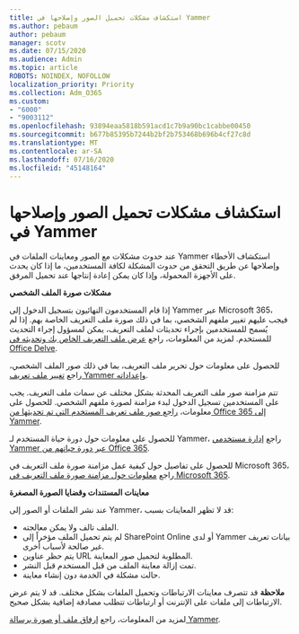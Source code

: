 ```yaml
---
title: استكشاف مشكلات تحميل الصور وإصلاحها في Yammer
ms.author: pebaum
author: pebaum
manager: scotv
ms.date: 07/15/2020
ms.audience: Admin
ms.topic: article
ROBOTS: NOINDEX, NOFOLLOW
localization_priority: Priority
ms.collection: Adm_O365
ms.custom:
- "6000"
- "9003112"
ms.openlocfilehash: 93894eaa5818b591acd1c7b9a90bc1cabbe00450
ms.sourcegitcommit: b677b85395b7244b2bf2b753468b696b4cf27c8d
ms.translationtype: MT
ms.contentlocale: ar-SA
ms.lasthandoff: 07/16/2020
ms.locfileid: "45148164"
---
```

# <a name="troubleshoot-image-loading-issues-in-yammer"></a>استكشاف مشكلات تحميل الصور وإصلاحها في Yammer

عند حدوث مشكلات مع الصور ومعاينات الملفات في Yammer استكشاف الأخطاء وإصلاحها عن طريق التحقق من حدوث المشكلة لكافة المستخدمين، ما إذا كان يحدث على الأجهزة المحمولة، وإذا كان يمكن إعادة إنتاجها عند تحميل المرفق.  

**مشكلات صورة الملف الشخصي**  

إذا قام المستخدمون النهائيون بتسجيل الدخول إلى Yammer عبر Microsoft 365، فيجب عليهم تغيير ملفهم الشخصي، بما في ذلك صورة ملف التعريف الخاصة بهم. إذا لم يُسمح للمستخدمين بإجراء تحديثات لملف التعريف، يمكن لمسؤول إجراء التحديث للمستخدم. لمزيد من المعلومات، راجع [عرض ملف التعريف الخاص بك وتحديثه في Office Delve](https://support.microsoft.com/office/view-and-update-your-profile-in-office-delve-4e84343b-eedf-45a1-aeb9-8627ccca14ba).

للحصول على معلومات حول تحرير ملف التعريف، بما في ذلك صور الملف الشخصي، راجع [تغيير ملف تعريف Yammer وإعداداته](https://support.microsoft.com/office/classic-yammer-change-my-yammer-profile-and-settings-a3aeca0e-de34-4897-9b59-de6516542851). 

تتم مزامنة صور ملف التعريف المحدثة بشكل مختلف عن سمات ملف التعريف. يجب على المستخدمين تسجيل الدخول لبدء مزامنة لصورة ملفهم الشخصي. للحصول على معلومات، [راجع صور ملف تعريف المستخدم التي تم تحديثها من Office 365 إلى Yammer](https://docs.microsoft.com/yammer/manage-yammer-users/manage-users-across-their-lifecycle#q-are-user-profile-pictures-updated-from-office-365-to-yammer).

للحصول على معلومات حول دورة حياة المستخدم لـ Yammer، راجع [إدارة مستخدمي Yammer عبر دورة حياتهم من Office 365](https://docs.microsoft.com/yammer/manage-yammer-users/manage-users-across-their-lifecycle).  

للحصول على تفاصيل حول كيفية عمل مزامنة صورة ملف التعريف في Microsoft 365، راجع [معلومات حول مزامنة صورة ملف التعريف في Microsoft 365](https://support.microsoft.com/office/information-about-profile-picture-synchronization-in-microsoft-365-20594d76-d054-4af4-a660-401133e3d48a).  

**معاينات المستندات وقضايا الصورة المصغرة**  

عند نشر الملفات أو الصور إلى Yammer، قد لا تظهر المعاينات بسبب: 

- الملف تالف ولا يمكن معالجته.
- لم يتم تحميل الملف مؤخراً إلى SharePoint Online أو لدى Yammer بيانات تعريف غير صالحة لأسباب أخرى.
- يتم حظر عناوين URL المطلوبة لتحميل صور المعاينة.
- تمت إزالة معاينة الملف من قبل المستخدم قبل النشر.
- حالت مشكلة في الخدمة دون إنشاء معاينة.

**ملاحظة** قد تتصرف معاينات الارتباطات وتحميل الملفات بشكل مختلف. قد لا يتم عرض الارتباطات إلى ملفات على الإنترنت أو ارتباطات تتطلب مصادقة إضافية بشكل صحيح.

لمزيد من المعلومات، راجع [إرفاق ملف أو صورة برسالة Yammer](https://support.microsoft.com/office/attach-a-file-or-image-to-a-yammer-message-f576d4d1-ad66-4ce4-9c43-46cf75978dbf). 